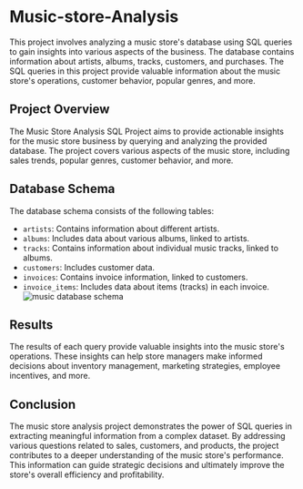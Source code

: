 # Music-store-Analysis

This project involves analyzing a music store's database using SQL queries to gain insights into various aspects of the business. The database contains information about artists, albums, tracks, customers, and purchases. The SQL queries in this project provide valuable information about the music store's operations, customer behavior, popular genres, and more.

## Project Overview

The Music Store Analysis SQL Project aims to provide actionable insights for the music store business by querying and analyzing the provided database. The project covers various aspects of the music store, including sales trends, popular genres, customer behavior, and more.

## Database Schema

The database schema consists of the following tables:

- `artists`: Contains information about different artists.
- `albums`: Includes data about various albums, linked to artists.
- `tracks`: Contains information about individual music tracks, linked to albums.
- `customers`: Includes customer data.
- `invoices`: Contains invoice information, linked to customers.
- `invoice_items`: Includes data about items (tracks) in each invoice.
  ![music database schema](https://github.com/DJ7746/Music-store-Analysis/assets/128540632/1bb968eb-d099-42ed-8dd6-af89fa10a428)


## Results
The results of each query provide valuable insights into the music store's operations. These insights can help store managers make informed decisions about inventory management, marketing strategies, employee incentives, and more.

## Conclusion
The music store analysis project demonstrates the power of SQL queries in extracting meaningful information from a complex dataset. By addressing various questions related to sales, customers, and products, the project contributes to a deeper understanding of the music store's performance. This information can guide strategic decisions and ultimately improve the store's overall efficiency and profitability.

